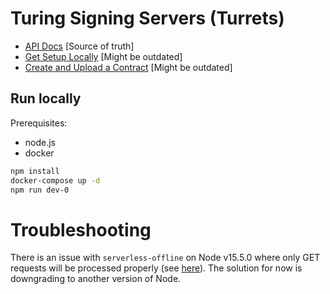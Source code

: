 # Turing Signing Servers (Turrets)

- [API Docs](https://www.notion.so/tyvdh/Turing-Signing-Servers-661f3ff0de5143c1bd3c6fb52ae88dae) [Source of truth]
- [Get Setup Locally](https://youtu.be/StYbvqQnyuc) [Might be outdated]
- [Create and Upload a Contract](https://youtu.be/n_XQV53YkyA) [Might be outdated]

## Run locally

Prerequisites:
* node.js
* docker

```sh
npm install
docker-compose up -d
npm run dev-0
```

# Troubleshooting

There is an issue with `serverless-offline` on Node v15.5.0  where only GET requests will be processed properly (see [here](https://github.com/dherault/serverless-offline/issues/1151)). The solution for now is downgrading to another version of Node.
